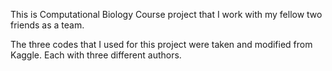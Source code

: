 This is Computational Biology Course project that I work with my fellow two friends as a team.

The three codes that I used for this project were taken and modified from Kaggle. Each with three different authors.
